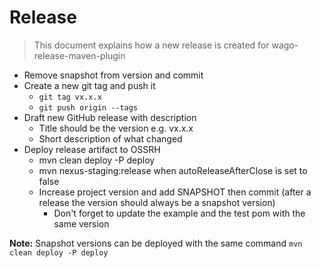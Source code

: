 # Release

> This document explains how a new release is created for wago-release-maven-plugin

* Remove snapshot from version and commit
* Create a new git tag and push it
  * `git tag vx.x.x`
  * `git push origin --tags`
* Draft new GitHub release with description
  * Title should be the version e.g. vx.x.x
  * Short description of what changed
* Deploy release artifact to OSSRH
  * mvn clean deploy -P deploy
  * mvn nexus-staging:release when autoReleaseAfterClose is set to false
  * Increase project version and add SNAPSHOT then commit (after a release the version should always be a snapshot version)
    * Don't forget to update the example and the test pom with the same version

**Note:** Snapshot versions can be deployed with the same command `mvn clean deploy -P deploy`
